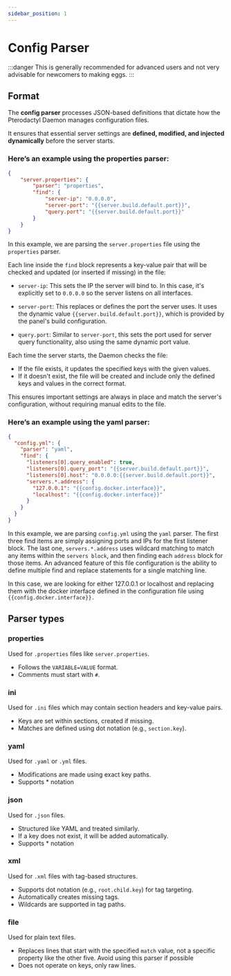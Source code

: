 ```yaml
---
sidebar_position: 1
---
```


# Config Parser

:::danger
This is generally recommended for advanced users and not very advisable for newcomers to making eggs.
:::

## Format
The **config parser** processes JSON-based definitions that dictate how the Pterodactyl Daemon manages configuration files.  

It ensures that essential server settings are **defined, modified, and injected dynamically** before the server starts.

### Here’s an example using the **properties** parser:
```json
{
    "server.properties": {
        "parser": "properties",
        "find": {
            "server-ip": "0.0.0.0",
            "server-port": "{{server.build.default.port}}",
            "query.port": "{{server.build.default.port}}"
        }
    }
}
```
In this example, we are parsing the `server.properties` file using the `properties` parser.

Each line inside the `find` block represents a key-value pair that will be checked and updated (or inserted if missing) in the file:

- `server-ip`: This sets the IP the server will bind to. In this case, it's explicitly set to `0.0.0.0` so the server listens on all interfaces.

- `server-port`: This replaces or defines the port the server uses. It uses the dynamic value `{{server.build.default.port}}`, which is provided by the panel's build configuration.

- `query.port`: Similar to `server-port`, this sets the port used for server query functionality, also using the same dynamic port value.

Each time the server starts, the Daemon checks the file:
- If the file exists, it updates the specified keys with the given values.
- If it doesn't exist, the file will be created and include only the defined keys and values in the correct format.

This ensures important settings are always in place and match the server's configuration, without requiring manual edits to the file.


### Here’s an example using the **yaml** parser:

```json
{
  "config.yml": {
    "parser": "yaml",
    "find": {
      "listeners[0].query_enabled": true,
      "listeners[0].query_port": "{{server.build.default.port}}",
      "listeners[0].host": "0.0.0.0:{{server.build.default.port}}",
      "servers.*.address": {
        "127.0.0.1": "{{config.docker.interface}}",
        "localhost": "{{config.docker.interface}}"
      }
    }
  }
}
```
In this example, we are parsing `config.yml` using the `yaml` parser. The first three find items are simply assigning ports and IPs for the first listener block. The last one, `servers.*.address` uses wildcard matching to match any items within the `servers block`, and then finding each `address` block for those items.
An advanced feature of this file configuration is the ability to define multiple find and replace statements for a single matching line.


In this case, we are looking for either 127.0.0.1 or localhost and replacing them with the docker interface defined in the configuration file using `{{config.docker.interface}}.`
## Parser types

### **properties**
Used for `.properties` files like `server.properties`.
- Follows the `VARIABLE=VALUE` format.
- Comments must start with `#`.


### **ini**
Used for `.ini` files which may contain section headers and key-value pairs.
- Keys are set within sections, created if missing.
- Matches are defined using dot notation (e.g., `section.key`).

### **yaml**
Used for `.yaml` or `.yml` files.
- Modifications are made using exact key paths.
- Supports * notation

### **json**
Used for `.json` files.
- Structured like YAML and treated similarly.
- If a key does not exist, it will be added automatically.
- Supports * notation


### **xml**
Used for `.xml` files with tag-based structures.
- Supports dot notation (e.g., `root.child.key`) for tag targeting.
- Automatically creates missing tags.
- Wildcards are supported in tag paths.

### **file**
Used for plain text files.
- Replaces lines that start with the specified `match` value, not a specific property like the other five. Avoid using this parser if possible
- Does not operate on keys, only raw lines.
